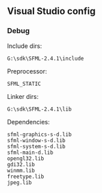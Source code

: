 ## Visual Studio config

### Debug

Include dirs:

```
G:\sdk\SFML-2.4.1\include
```

Preprocessor:

```
SFML_STATIC
```

Linker dirs:
```
G:\sdk\SFML-2.4.1\lib
```

Dependencies:
```
sfml-graphics-s-d.lib
sfml-window-s-d.lib
sfml-system-s-d.lib
sfml-main-d.lib
opengl32.lib
gdi32.lib
winmm.lib
freetype.lib
jpeg.lib
```
